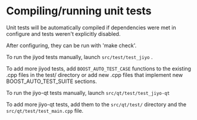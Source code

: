 # Compiling/running unit tests

Unit tests will be automatically compiled if dependencies were met in configure and tests weren't explicitly disabled.

After configuring, they can be run with 'make check'.

To run the jiyod tests manually, launch `src/test/test_jiyo` .

To add more jiyod tests, add `BOOST_AUTO_TEST_CASE` functions to the existing .cpp files in the test/ directory or add new .cpp files that implement new BOOST_AUTO_TEST_SUITE sections.

To run the jiyo-qt tests manually, launch `src/qt/test/test_jiyo-qt`

To add more jiyo-qt tests, add them to the `src/qt/test/` directory and the `src/qt/test/test_main.cpp` file.
